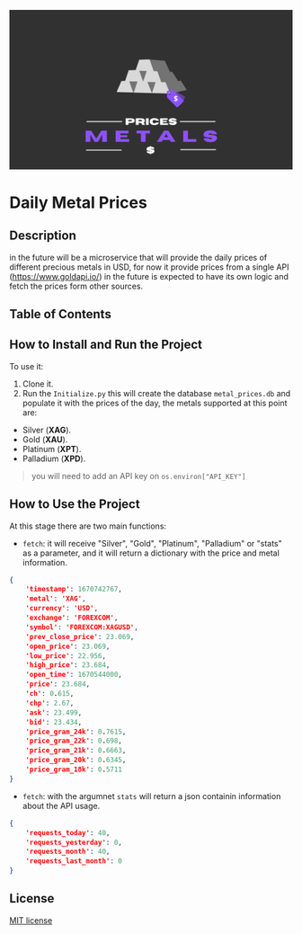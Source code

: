 ![Logo_metal_prices](Metal_prices.png)
# Daily Metal Prices
## Description
in the future will be a microservice that will provide the daily prices of different precious metals in USD, for now it provide prices from a single API (https://www.goldapi.io/) in the future is expected to have its own logic and fetch the prices form other sources.

## Table of Contents

## How to Install and Run the Project
To use it:
1.  Clone it.
2. Run the `Initialize.py` this will create the database `metal_prices.db` and populate it with the prices of the day, the metals supported at this point are:

* Silver (**XAG**).
* Gold (**XAU**).
* Platinum (**XPT**).
* Palladium (**XPD**).

> you will need to add an API key on `os.environ["API_KEY"]`

## How to Use the Project

At this stage there are two main functions:
* `fetch`: it will receive "Silver", "Gold", "Platinum", "Palladium" or "stats" as a parameter, and it will return a dictionary with the price and metal information.
````json
{
    'timestamp': 1670742767,
    'metal': 'XAG',
    'currency': 'USD',
    'exchange': 'FOREXCOM',
    'symbol': 'FOREXCOM:XAGUSD',
    'prev_close_price': 23.069,
    'open_price': 23.069,
    'low_price': 22.956,
    'high_price': 23.684,
    'open_time': 1670544000,
    'price': 23.684,
    'ch': 0.615,
    'chp': 2.67,
    'ask': 23.499,
    'bid': 23.434,
    'price_gram_24k': 0.7615,
    'price_gram_22k': 0.698,
    'price_gram_21k': 0.6663,
    'price_gram_20k': 0.6345,
    'price_gram_18k': 0.5711
}
````
* `fetch`: with the argumnet `stats` will return a json containin information about the API usage.

```json
{
    'requests_today': 40,
    'requests_yesterday': 0,
    'requests_month': 40,
    'requests_last_month': 0
}
```

## License
[MIT license](LICENSE)
